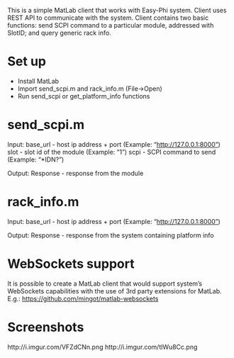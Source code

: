 This is a simple MatLab client that works with Easy-Phi system.
Client uses REST API to communicate with the system. Client contains two basic functions: 
send SCPI command to a particular module, addressed with SlotID; and query generic rack info.


<h1>Set up</h1>

- Install MatLab
- Import send_scpi.m and rack_info.m (File->Open) 
- Run send_scpi or get_platform_info functions 

<h1>send_scpi.m</h2>

Input: 
base_url - host ip address + port (Example: “http://127.0.0.1:8000”)
slot - slot id of the module (Example: “1”)
scpi - SCPI command to send (Example: “*IDN?”)

Output: 
Response - response from the module

<h1>rack_info.m</h1>

Input:
base_url - host ip address + port (Example: “http://127.0.0.1:8000”)

Output: 
Response - response from the system containing platform info

<h1>WebSockets support</h1>

It is possible to create a MatLab client that would support system’s WebSockets capabilities with 
the use of 3rd party extensions for MatLab. 
E.g.: https://github.com/mingot/matlab-websockets

<h1>Screenshots</h1>
http://i.imgur.com/VFZdCNn.png
http://i.imgur.com/tlWu8Cc.png
